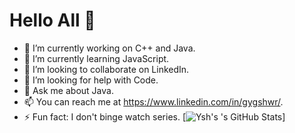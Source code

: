 
# Hello All 👋


- 🔭 I’m currently working on C++ and Java. 
- 🌱 I’m currently learning JavaScript.    
- 👯 I’m looking to collaborate on LinkedIn. 
- 🤔 I’m looking for help with Code. 
- 💬 Ask me about Java. 
- 📫 You can reach me at https://www.linkedin.com/in/gygshwr/. 
- ⚡ Fun fact: I don't binge watch series. 
[![Ysh's 's GitHub Stats](https://github-readme-stats.vercel.app/api?username=ysh-x&hide=issues&count_private=true&show_icons=true&theme=calm)]
